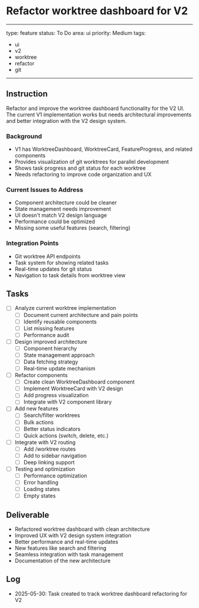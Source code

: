 # Refactor worktree dashboard for V2

---
type: feature
status: To Do
area: ui
priority: Medium
tags:
  - ui
  - v2
  - worktree
  - refactor
  - git
---


## Instruction

Refactor and improve the worktree dashboard functionality for the V2 UI. The current V1 implementation works but needs architectural improvements and better integration with the V2 design system.

### Background
- V1 has WorktreeDashboard, WorktreeCard, FeatureProgress, and related components
- Provides visualization of git worktrees for parallel development
- Shows task progress and git status for each worktree
- Needs refactoring to improve code organization and UX

### Current Issues to Address
- Component architecture could be cleaner
- State management needs improvement
- UI doesn't match V2 design language
- Performance could be optimized
- Missing some useful features (search, filtering)

### Integration Points
- Git worktree API endpoints
- Task system for showing related tasks
- Real-time updates for git status
- Navigation to task details from worktree view

## Tasks

- [ ] Analyze current worktree implementation
  - [ ] Document current architecture and pain points
  - [ ] Identify reusable components
  - [ ] List missing features
  - [ ] Performance audit
- [ ] Design improved architecture
  - [ ] Component hierarchy
  - [ ] State management approach
  - [ ] Data fetching strategy
  - [ ] Real-time update mechanism
- [ ] Refactor components
  - [ ] Create clean WorktreeDashboard component
  - [ ] Implement WorktreeCard with V2 design
  - [ ] Add progress visualization
  - [ ] Integrate with V2 component library
- [ ] Add new features
  - [ ] Search/filter worktrees
  - [ ] Bulk actions
  - [ ] Better status indicators
  - [ ] Quick actions (switch, delete, etc.)
- [ ] Integrate with V2 routing
  - [ ] Add /worktree routes
  - [ ] Add to sidebar navigation
  - [ ] Deep linking support
- [ ] Testing and optimization
  - [ ] Performance optimization
  - [ ] Error handling
  - [ ] Loading states
  - [ ] Empty states

## Deliverable

- Refactored worktree dashboard with clean architecture
- Improved UX with V2 design system integration
- Better performance and real-time updates
- New features like search and filtering
- Seamless integration with task management
- Documentation of the new architecture

## Log
- 2025-05-30: Task created to track worktree dashboard refactoring for V2